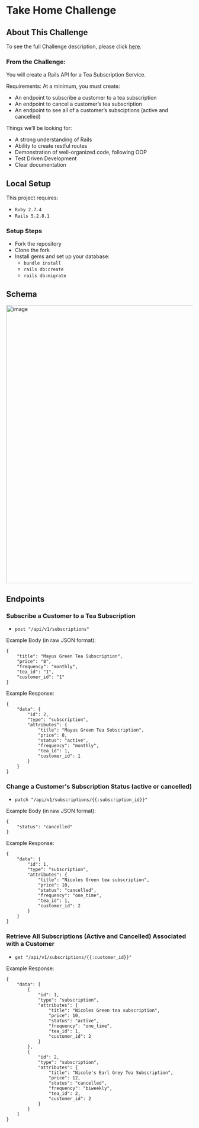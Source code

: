 # Take Home Challenge 

## About This Challenge 
To see the full Challenge description, please click [here](https://mod4.turing.edu/projects/take_home/take_home_be). 

### From the Challenge: 

You will create a Rails API for a Tea Subscription Service.

Requirements:
At a minimum, you must create:
- An endpoint to subscribe a customer to a tea subscription
- An endpoint to cancel a customer’s tea subscription
- An endpoint to see all of a customer’s subsciptions (active and cancelled)

Things we’ll be looking for:
- A strong understanding of Rails
- Ability to create restful routes
- Demonstration of well-organized code, following OOP
- Test Driven Development
- Clear documentation

## Local Setup 
This project requires:
 * `Ruby 2.7.4`
 * `Rails 5.2.8.1`
### Setup Steps
 * Fork the repository
 * Clone the fork
 * Install gems and set up your database:
   * `bundle install`
   * `rails db:create`
   * `rails db:migrate`

## Schema
<img width="750" alt="image" src="https://user-images.githubusercontent.com/102258223/201002392-1d4fc9ad-fb20-4842-8764-59f2697ed326.png">
   
## Endpoints

### Subscribe a Customer to a Tea Subscription 
- `post "/api/v1/subscriptions"`

Example Body (in raw JSON format): 
``` 
{
    "title": "Mayus Green Tea Subscription",
    "price": "8",
    "frequency": "monthly", 
    "tea_id": "1", 
    "customer_id": "1"
}
``` 

Example Response: 
```
{
    "data": {
        "id": 2,
        "type": "subscription",
        "attributes": {
            "title": "Mayus Green Tea Subscription",
            "price": 8,
            "status": "active",
            "frequency": "monthly",
            "tea_id": 1,
            "customer_id": 1
        }
    }
}
```

### Change a Customer's Subscription Status (active or cancelled)  
- `patch "/api/v1/subscriptions/{{:subscription_id}}"`

Example Body (in raw JSON format): 
``` 
{
    "status": "cancelled"
}
``` 

Example Response: 
```
{
    "data": {
        "id": 1,
        "type": "subscription",
        "attributes": {
            "title": "Nicoles Green tea subscription",
            "price": 10,
            "status": "cancelled",
            "frequency": "one_time",
            "tea_id": 1,
            "customer_id": 2
        }
    }
}
```

### Retrieve All Subscriptions (Active and Cancelled) Associated with a Customer
- `get "/api/v1/subscriptions/{{:customer_id}}"`

Example Response: 
```
{
    "data": [
        {
            "id": 1,
            "type": "subscription",
            "attributes": {
                "title": "Nicoles Green tea subscription",
                "price": 10,
                "status": "active",
                "frequency": "one_time",
                "tea_id": 1,
                "customer_id": 2
            }
        },
        {
            "id": 2,
            "type": "subscription",
            "attributes": {
                "title": "Nicole's Earl Grey Tea Subscription",
                "price": 12,
                "status": "cancelled",
                "frequency": "biweekly",
                "tea_id": 2,
                "customer_id": 2
            }
        }
    ]
}
```
